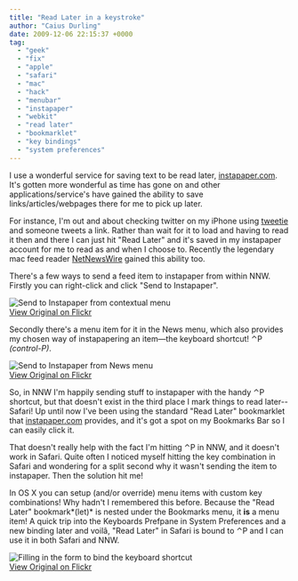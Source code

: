 ```yaml
---
title: "Read Later in a keystroke"
author: "Caius Durling"
date: 2009-12-06 22:15:37 +0000
tag:
  - "geek"
  - "fix"
  - "apple"
  - "safari"
  - "mac"
  - "hack"
  - "menubar"
  - "instapaper"
  - "webkit"
  - "read later"
  - "bookmarklet"
  - "key bindings"
  - "system preferences"
---
```


I use a wonderful service for saving text to be read later, [instapaper.com][insta]. It's gotten more wonderful as time has gone on and other applications/service's have gained the ability to save links/articles/webpages there for me to pick up later.

[insta]: http://instapaper.com/

For instance, I'm out and about checking twitter on my iPhone using [tweetie][] and someone tweets a link. Rather than wait for it to load and having to read it then and there I can just hit "Read Later" and it's saved in my instapaper account for me to read as and when I choose to. Recently the legendary mac feed reader [NetNewsWire][nnw] gained this ability too.

[tweetie]: http://atebits.com/tweetie-iphone/
[nnw]: http://www.newsgator.com/INDIVIDUALS/NETNEWSWIRE/

There's a few ways to send a feed item to instapaper from within NNW. Firstly you can right-click and click "Send to Instapaper".

![Send to Instapaper from contextual menu](http://farm3.static.flickr.com/2553/4163576297_ee60e26b53_o.jpg)  
[View Original on Flickr](http://www.flickr.com/photos/caius/4163576297)

Secondly there's a menu item for it in the News menu, which also provides my chosen way of instapapering an item&mdash;the keyboard shortcut! ⌃P *(control-P)*.

![Send to Instapaper from News menu](http://farm3.static.flickr.com/2748/4164341910_476f8ba539_o.jpg)  
[View Original on Flickr](http://www.flickr.com/photos/caius/4164341910)

So, in NNW I'm happily sending stuff to instapaper with the handy ⌃P shortcut, but that doesn't exist in the third place I mark things to read later--Safari! Up until now I've been using the standard "Read Later" bookmarklet that [instapaper.com][insta] provides, and it's got a spot on my Bookmarks Bar so I can easily click it.

That doesn't really help with the fact I'm hitting ⌃P in NNW, and it doesn't work in Safari. Quite often I noticed myself hitting the key combination in Safari and wondering for a split second why it wasn't sending the item to instapaper. Then the solution hit me!

In OS X you can setup (and/or override) menu items with custom key combinations! Why hadn't I remembered this before. Because the "Read Later" bookmark*(let)* is nested under the Bookmarks menu, it **is** a menu item! A quick trip into the Keyboards Prefpane in System Preferences and a new binding later and voilâ, "Read Later" in Safari is bound to ⌃P and I can use it in both Safari and NNW.

![Filling in the form to bind the keyboard shortcut](http://farm3.static.flickr.com/2517/4163642801_a14250da65_o.jpg)  
[View Original on Flickr](http://www.flickr.com/photos/caius/4163642801)
